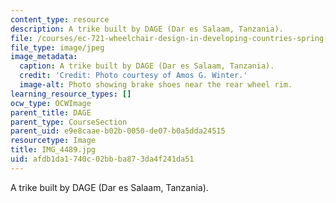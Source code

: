 ```yaml
---
content_type: resource
description: A trike built by DAGE (Dar es Salaam, Tanzania).
file: /courses/ec-721-wheelchair-design-in-developing-countries-spring-2009/afdb1da1740c02bbba873da4f241da51_IMG_4489.jpg
file_type: image/jpeg
image_metadata:
  caption: A trike built by DAGE (Dar es Salaam, Tanzania).
  credit: 'Credit: Photo courtesy of Amos G. Winter.'
  image-alt: Photo showing brake shoes near the rear wheel rim.
learning_resource_types: []
ocw_type: OCWImage
parent_title: DAGE
parent_type: CourseSection
parent_uid: e9e8caae-b02b-0050-de07-b0a5dda24515
resourcetype: Image
title: IMG_4489.jpg
uid: afdb1da1-740c-02bb-ba87-3da4f241da51
---
```

A trike built by DAGE (Dar es Salaam, Tanzania).

